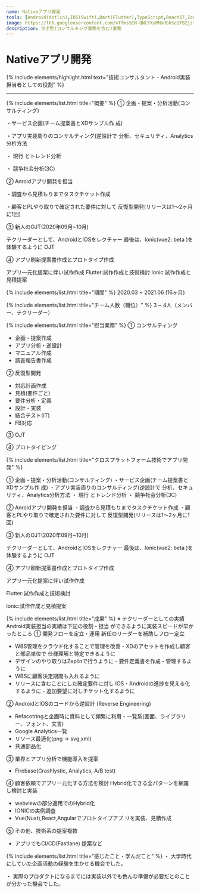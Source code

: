 ```yaml
---
name: Nativeアプリ開発
tools: [Android(Kotlin),IOS(Swift),Dart(Flutter),TypeScript,React17,Ionic,StoryBook,XD,Zeplin,Photoshop,Azure,Postman,Swagger,Firebase,Heroku]
image: https://lh6.googleusercontent.com/vTfmsSEN-QNCYXuMMaHbkScIfBZjzsIwWFkHFk_WKAUOqXH7H9xn31TAjNJ3WF2WupipBVE8KnUc2JOtakd6g3iZSCE4_noHUxsczQTRodInu4Rkr_uo9LaqVNQ4KTy1TnJcnS8x
description: ラボ型(コンサルチング業務を含む)業務
---
```


# Nativeアプリ開発

{% include elements/highlight.html text="技術コンサルタント・Android実装担当者としての役割" %}

---
{% include elements/list.html title="概要" %}
① 企画・提案・分析活動(コンサルティング) 

・サービス企画(チーム提案書とXDサンプル作 成) 

・アプリ実装周りのコンサルティング(逆設計で 分析、セキュリティ、Analytics分析方法 

・ 現行 とトレンド分析 

・ 競争社会分析(3C)

② Anroidアプリ開発を担当 

・調査から見積もりまでタスクチケット作成 

・顧客とPLやり取りで確定された要件に対して 反復型開発(リリースは1〜2ヶ月に1回)

③ 新人のOJT(2020年09月~10月) 

テクリーダーとして、AndroidとIOSをレクチャー 最後は、Ionic(vue2: beta )を体験するように OJT

④ アプリ刷新提案書作成とプロトタイプ作成 

アプリ一元化提案に伴い試作作成 Flutter:試作作成と技術検討 Ionic:試作作成と見積提案


{% include elements/list.html title="期間" %}
2020.03 ~ 2021.06 (16ヶ月)

{% include elements/list.html title="チーム人数（職位）" %}
3 ~ 4人（メンバー、テクリーダー）

{% include elements/list.html title="担当業務" %}
① コンサルティング 
- 企画・提案作成 
- アプリ分析・逆設計 
- マニュアル作成 
- 調査報告書作成

② 反復型開発 
- 対応計画作成 
- 見積(要件ごと) 
- 要件分析・定義 
- 設計・実装  
- 結合テスト(IT) 
- FB対応

③ OJT

④ プロトタイピング

{% include elements/list.html title="クロスプラットフォーム技術でアプリ開発" %}

① 企画・提案・分析活動(コンサルティング) 
・サービス企画(チーム提案書とXDサンプル作 成) 
・アプリ実装周りのコンサルティング(逆設計で 分析、セキュリティ、Analytics分析方法 
・ 現行 とトレンド分析 
・ 競争社会分析(3C)

② Anroidアプリ開発を担当 
・調査から見積もりまでタスクチケット作成 
・顧客とPLやり取りで確定された要件に対して 反復型開発(リリースは1〜2ヶ月に1回)

③ 新人のOJT(2020年09月~10月) 

テクリーダーとして、AndroidとIOSをレクチャー 
最後は、Ionic(vue2: beta )を体験するように OJT

④ アプリ刷新提案書作成とプロトタイプ作成

アプリ一元化提案に伴い試作作成 

Flutter:試作作成と技術検討 

Ionic:試作作成と見積提案


{% include elements/list.html title="成果" %}
※ テクリーダーとしての実績 Android実装担当の実績は下記の役割・担当 ができるように実装スピードが早かったところ
① 開発フローを定立・運用 新任のリーダーを補助しフロー定立
 - WBS管理をクラウド化することで管理を改善  - XDのアセットを作成し顧客と部品単位で   仕様理解と特定できるように
- デザインのやり取りはZeplinで行うように  - 要件定義書を作成・管理するように
 - WBSに顧客決定期間も入れるように
 - リリースに含むことにした確定要件に対し   IOS・Androidの進捗を見える化するように  - 追加要望に対しチケット化するように

② AndroidとIOSのコードから逆設計  (Reverse Engineering)
- Refacotringと企画時に資料として頻繁に利用 - 一覧系(画面、ライブラリー、フォント、文言)
- Google Analytics一覧
- リソース最適化(png → svg,xml)
- 共通部品化

③ 業界とアプリ分析で機能導入を提案
- Firebase(Crashlystic, Analytics, A/B test)

④ 顧客依頼でアプリ一元化する方法を検討
Hybrid化できる全パターンを網羅し検討と実装
- webviewの部分適用でのHybrid化
- IONICの実例調査
- Vue(Nuxt),React,Angularでプロトタイプアプ
リを実装、見積作成

⑤ その他、技術系の提案複数
- アプリでもCI/CD(Fastlane) 提案など


{% include elements/list.html title="感じたこと・学んだこと" %}
・ 大学時代にしていた企画活動の経験を生かせる機会でした。

・ 実際のプロダクトになるまでには実装以外でも色んな準備が必要だとのことが分かった機会でした。
